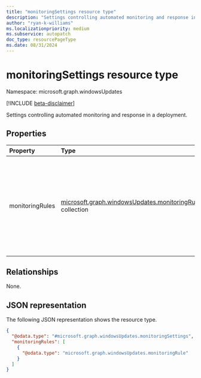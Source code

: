 ```yaml
---
title: "monitoringSettings resource type"
description: "Settings controlling automated monitoring and response in a deployment."
author: "ryan-k-williams"
ms.localizationpriority: medium
ms.subservice: autopatch
doc_type: resourcePageType
ms.date: 08/31/2024
---
```


# monitoringSettings resource type

Namespace: microsoft.graph.windowsUpdates

[!INCLUDE [beta-disclaimer](../../includes/beta-disclaimer.md)]

Settings controlling automated monitoring and response in a deployment.

## Properties
|Property|Type|Description|
|:---|:---|:---|
|monitoringRules|[microsoft.graph.windowsUpdates.monitoringRule](../resources/windowsupdates-monitoringrule.md) collection|Specifies the rules through which monitoring signals can trigger actions on the deployment. Rules are combined using "or."|

## Relationships
None.

## JSON representation
The following JSON representation shows the resource type.
<!-- {
  "blockType": "resource",
  "@odata.type": "microsoft.graph.windowsUpdates.monitoringSettings"
}
-->
``` json
{
  "@odata.type": "#microsoft.graph.windowsUpdates.monitoringSettings",
  "monitoringRules": [
    {
      "@odata.type": "microsoft.graph.windowsUpdates.monitoringRule"
    }
  ]
}
```

